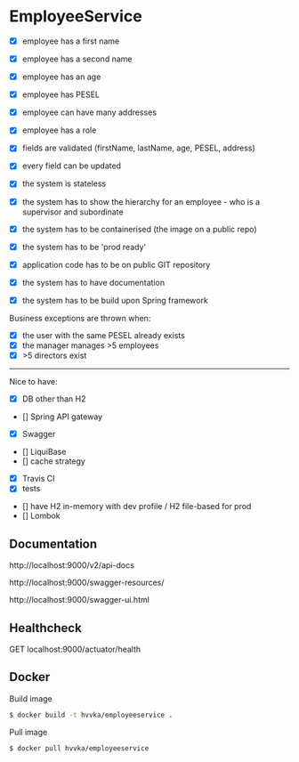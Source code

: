 # EmployeeService

- [x] employee has a first name
- [x] employee has a second name
- [x] employee has an age
- [x] employee has PESEL
- [x] employee can have many addresses
- [x] employee has a role

- [x] fields are validated (firstName, lastName, age, PESEL, address)
- [x] every field can be updated
- [x] the system is stateless

- [x] the system has to show the hierarchy for an employee - who is a supervisor and subordinate
- [x] the system has to be containerised (the image on a public repo)
- [x] the system has to be 'prod ready' 
- [x] application code has to be on public GIT repository
- [x] the system has to have documentation 
- [x] the system has to be build upon Spring framework

Business exceptions are thrown when:
- [x] the user with the same PESEL already exists
- [x] the manager manages \>5 employees 
- [x] \>5 directors exist

--- 

Nice to have:
- [x] DB other than H2
- [] Spring API gateway
- [x] Swagger
- [] LiquiBase
- [] cache strategy
- [x] Travis CI
- [x] tests
- [] have H2 in-memory with dev profile / H2 file-based for prod
- [] Lombok

## Documentation

http://localhost:9000/v2/api-docs

http://localhost:9000/swagger-resources/

http://localhost:9000/swagger-ui.html

## Healthcheck

GET localhost:9000/actuator/health

## Docker

Build image
```bash
$ docker build -t hvvka/employeeservice .
```

Pull image
```bash
$ docker pull hvvka/employeeservice
```

